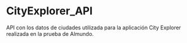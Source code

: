# CityExplorer_API
API con los datos de ciudades utilizada para la aplicación City Explorer realizada en la prueba de Almundo.

